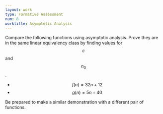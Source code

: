 ```yaml
---
layout: work
type: Formative Assessment
num: 8
worktitle: Asymptotic Analysis
---
```


Compare the following functions using asymptotic analysis. Prove they are
in the same linear equivalency class by finding values for $$c$$ and $$n_0$$. 

* $$f(n) = 32 n + 12$$
* $$g(n) = 5 n + 40$$

Be prepared to make a similar demonstration with a different pair of functions.

